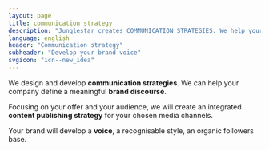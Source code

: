 ```yaml
---
layout: page
title: communication strategy
description: "Junglestar creates COMMUNICATION STRATEGIES. We help your company define a meaningful brand discourse and broadcast it."
language: english
header: "Communication strategy"
subheader: "Develop your brand voice"
svgicon: "icn--new_idea"
---
```

We design and develop **communication strategies**. We can help your company define a meaningful **brand discourse**.

Focusing on your offer and your audience, we will create an integrated **content publishing strategy** for your chosen media channels.

Your brand will develop a **voice**, a recognisable style, an organic followers base.
